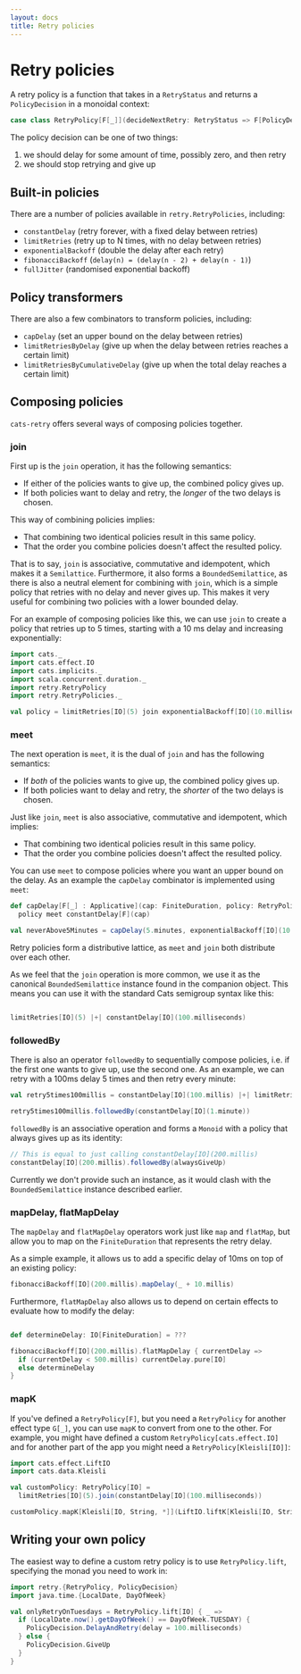 ```yaml
---
layout: docs
title: Retry policies
---
```


# Retry policies

A retry policy is a function that takes in a `RetryStatus` and returns a
`PolicyDecision` in a monoidal context:

```scala
case class RetryPolicy[F[_]](decideNextRetry: RetryStatus => F[PolicyDecision])
```

The policy decision can be one of two things:

1. we should delay for some amount of time, possibly zero, and then retry
2. we should stop retrying and give up

## Built-in policies

There are a number of policies available in `retry.RetryPolicies`, including:

* `constantDelay` (retry forever, with a fixed delay between retries)
* `limitRetries` (retry up to N times, with no delay between retries)
* `exponentialBackoff` (double the delay after each retry)
* `fibonacciBackoff` (`delay(n) = (delay(n - 2) + delay(n - 1)`)
* `fullJitter` (randomised exponential backoff)

## Policy transformers

There are also a few combinators to transform policies, including:

* `capDelay` (set an upper bound on the delay between retries)
* `limitRetriesByDelay` (give up when the delay between retries reaches a
  certain limit)
* `limitRetriesByCumulativeDelay` (give up when the total delay reaches a
  certain limit)

## Composing policies

`cats-retry` offers several ways of composing policies together.

### join

First up is the `join` operation, it has the following semantics:

* If either of the policies wants to give up, the combined policy gives up.
* If both policies want to delay and retry, the *longer* of the two delays is
  chosen.

This way of combining policies implies:

* That combining two identical policies result in this same policy.
* That the order you combine policies doesn't affect the resulted policy.

That is to say, `join` is associative, commutative and idempotent, which makes it a `Semilattice`.
Furthermore, it also forms a `BoundedSemilattice`, as there is also a neutral element for combining with `join`, which is a simple policy that retries with no delay and never gives up.
This makes it very useful for combining two policies with a lower bounded delay.

For an example of composing policies like this, we can use `join` to create a policy that retries up to 5 times, starting with a 10 ms delay and increasing
exponentially:

```scala mdoc:silent
import cats._
import cats.effect.IO
import cats.implicits._
import scala.concurrent.duration._
import retry.RetryPolicy
import retry.RetryPolicies._

val policy = limitRetries[IO](5) join exponentialBackoff[IO](10.milliseconds)
```

### meet

The next operation is `meet`, it is the dual of `join` and has the following semantics:

* If *both* of the policies wants to give up, the combined policy gives up.
* If both policies want to delay and retry, the *shorter* of the two delays is
  chosen.

Just like `join`, `meet` is also associative, commutative and idempotent, which implies:

* That combining two identical policies result in this same policy.
* That the order you combine policies doesn't affect the resulted policy.

You can use `meet` to compose policies where you want an upper bound on the delay.
As an example the `capDelay` combinator is implemented using `meet`:

```scala mdoc:silent
def capDelay[F[_] : Applicative](cap: FiniteDuration, policy: RetryPolicy[F]): RetryPolicy[F] =
  policy meet constantDelay[F](cap)

val neverAbove5Minutes = capDelay(5.minutes, exponentialBackoff[IO](10.milliseconds))
```

Retry policies form a distributive lattice, as `meet` and `join` both distribute over each other.

As we feel that the `join` operation is more common,
we use it as the canonical `BoundedSemilattice` instance found in the companion object.
This means you can use it with the standard Cats semigroup syntax like this:

```scala mdoc:silent

limitRetries[IO](5) |+| constantDelay[IO](100.milliseconds)
```

### followedBy

There is also an operator `followedBy` to sequentially compose policies, i.e. if the first one wants to give up, use the second one.
As an example, we can retry with a 100ms delay 5 times and then retry every minute:

```scala mdoc
val retry5times100millis = constantDelay[IO](100.millis) |+| limitRetries[IO](5)

retry5times100millis.followedBy(constantDelay[IO](1.minute))
```

`followedBy` is an associative operation and forms a `Monoid` with a policy that always gives up as its identity:

```scala mdoc:silent
// This is equal to just calling constantDelay[IO](200.millis)
constantDelay[IO](200.millis).followedBy(alwaysGiveUp)
```

Currently we don't provide such an instance, as it would clash with the `BoundedSemilattice` instance described earlier.

### mapDelay, flatMapDelay

The `mapDelay` and `flatMapDelay` operators work just like `map` and `flatMap`, but allow you to map on the `FiniteDuration` that represents the retry delay.

As a simple example, it allows us to add a specific delay of 10ms on top of an existing policy:

```scala mdoc
fibonacciBackoff[IO](200.millis).mapDelay(_ + 10.millis)
```

Furthermore, `flatMapDelay` also allows us to depend on certain effects to evaluate how to modify the delay:

```scala mdoc

def determineDelay: IO[FiniteDuration] = ???

fibonacciBackoff[IO](200.millis).flatMapDelay { currentDelay =>
  if (currentDelay < 500.millis) currentDelay.pure[IO]
  else determineDelay
}
```

### mapK

If you've defined a `RetryPolicy[F]`, but you need a `RetryPolicy` for another effect type `G[_]`, you can use `mapK` to convert from one to the other.
For example, you might have defined a custom `RetryPolicy[cats.effect.IO]` and for another part of the app you might need a `RetryPolicy[Kleisli[IO]]`:

```scala mdoc
import cats.effect.LiftIO
import cats.data.Kleisli

val customPolicy: RetryPolicy[IO] = 
  limitRetries[IO](5).join(constantDelay[IO](100.milliseconds))

customPolicy.mapK[Kleisli[IO, String, *]](LiftIO.liftK[Kleisli[IO, String, *]])
```


## Writing your own policy

The easiest way to define a custom retry policy is to use `RetryPolicy.lift`,
specifying the monad you need to work in:

```scala mdoc
import retry.{RetryPolicy, PolicyDecision}
import java.time.{LocalDate, DayOfWeek}

val onlyRetryOnTuesdays = RetryPolicy.lift[IO] { _ =>
  if (LocalDate.now().getDayOfWeek() == DayOfWeek.TUESDAY) {
    PolicyDecision.DelayAndRetry(delay = 100.milliseconds)
  } else {
    PolicyDecision.GiveUp
  }
}
```

